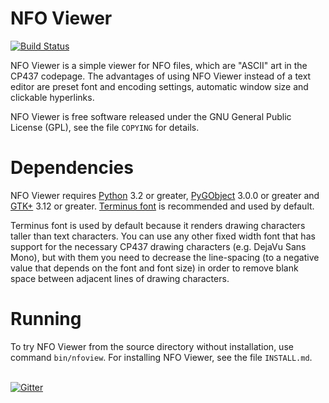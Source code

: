 NFO Viewer
==========

[![Build Status](https://travis-ci.org/otsaloma/nfoview.svg)](
https://travis-ci.org/otsaloma/nfoview)

NFO Viewer is a simple viewer for NFO files, which are "ASCII" art in
the CP437 codepage. The advantages of using NFO Viewer instead of a text
editor are preset font and encoding settings, automatic window size and
clickable hyperlinks.

NFO Viewer is free software released under the GNU General Public
License (GPL), see the file `COPYING` for details.

Dependencies
============

NFO Viewer requires [Python][1] 3.2 or greater, [PyGObject][2] 3.0.0 or
greater and [GTK+][3] 3.12 or greater. [Terminus font][4] is recommended
and used by default.

[1]: http://www.python.org/
[2]: http://wiki.gnome.org/Projects/PyGObject
[3]: http://www.gtk.org/
[4]: http://terminus-font.sourceforge.net/

Terminus font is used by default because it renders drawing characters
taller than text characters. You can use any other fixed width font that
has support for the necessary CP437 drawing characters (e.g. DejaVu Sans
Mono), but with them you need to decrease the line-spacing (to a
negative value that depends on the font and font size) in order to
remove blank space between adjacent lines of drawing characters.

Running
=======

To try NFO Viewer from the source directory without installation, use
command `bin/nfoview`. For installing NFO Viewer, see the file
`INSTALL.md`.

<br>[![Gitter](https://badges.gitter.im/Join%20Chat.svg)](
https://gitter.im/otsaloma/nfoview)

